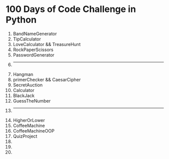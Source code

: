 # 100 Days of Code Challenge in Python 

1. BandNameGenerator 
2. TipCalculator
3. LoveCalculator && TreasureHunt
4. RockPaperScissors
5. PasswordGenerator
6. ***********************************
7. Hangman
8. primerChecker && CaesarCipher
9. SecretAuction
10. Calculator
11. BlackJack
12. GuessTheNumber
13. ***********************************
14. HigherOrLower
15. CoffeeMachine
16. CoffeeMachineOOP
17. QuizProject
18. 
19.
20.  
